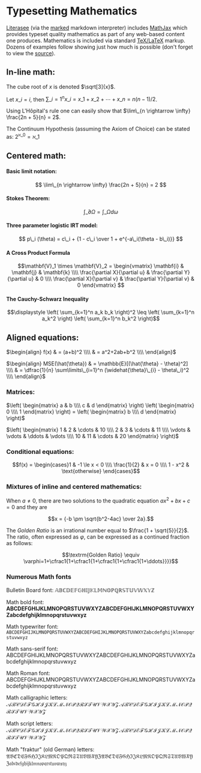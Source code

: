 # Typesetting Mathematics

[Literasee](http://literasee.io) (via the [marked](https://github.com/chjj/marked) markdown interpreter)
includes [MathJax](https://www.mathjax.org/) which provides typeset quality mathematics as part of any web-based content one produces. Mathematics is included via standard [TeX/LaTeX](https://www.latex-project.org/) markup. Dozens of examples follow showing
just how much is possible (don't forget to view the [source](https://raw.githubusercontent.com/Literasee/basic_mathematics/master/report.md)).

## In-line math:

The cube root of $x$ is denoted $\sqrt[3]{x}$.

Let $x\_i = i$, then $\sum\_{i=1}^n x\_{i} = x\_1 + x\_2 + \cdots + x\_n = n(n-1)/2$.

Using L'Hôpital's rule one can easily show that $\lim\_{n \rightarrow \infty} \frac{2n + 5}{n} = 2$.

The Continuum Hypothesis (assuming the Axiom of Choice) can be stated as: $2^{\aleph\_0} = \aleph\_1$


## Centered math:

#### Basic limit notation:

$$
\lim\_{n \rightarrow \infty} \frac{2n + 5}{n} = 2
$$

#### Stokes Theorem:

$$
\int\_{\partial \Omega} = \int\_\Omega d\omega
$$

#### Three parameter logistic IRT model:

$$
p\_i (\theta) = c\_i + {1 - c\_i \over 1 + e^{-a\_i(\theta - b\_i)}}
$$

#### A Cross Product Formula

$$\mathbf{V}_1 \times \mathbf{V}_2 =  \begin{vmatrix}
\mathbf{i} & \mathbf{j} & \mathbf{k} \\\\
\frac{\partial X}{\partial u} &  \frac{\partial Y}{\partial u} & 0 \\\\
\frac{\partial X}{\partial v} &  \frac{\partial Y}{\partial v} & 0
\end{vmatrix}  $$

#### The Cauchy-Schwarz Inequality

$$\displaystyle \left( \sum_{k=1}^n a_k b_k \right)^2 \leq \left( \sum_{k=1}^n a_k^2 \right) \left( \sum_{k=1}^n b_k^2 \right)$$


## Aligned equations:

$\begin{align} f(x) & = (a+b)^2 \\\\ & = a^2+2ab+b^2 \\\\ \end{align}$

$\begin{align} MSE(\hat{\theta}) & = \mathbb{E}[(\hat{\theta} - \theta)^2] \\\\ & = \dfrac{1}{n} \sum\limits\_{i=1}^n (\widehat{\theta}\_{i} - \theta\_i)^2 \\\\ \end{align}$


### Matrices:

$\left( \begin{matrix} a & b \\\\ c & d \end{matrix} \right) \left( \begin{matrix} 0 \\\\ 1 \end{matrix} \right) = \left( \begin{matrix} b \\\\ d \end{matrix} \right)$

$\left( \begin{matrix} 1 & 2 & \cdots & 10 \\\\ 2 & 3 & \cdots & 11 \\\\ \vdots & \vdots & \ddots & \vdots \\\\ 10 & 11 & \cdots & 20 \end{matrix} \right)$



### Conditional equations:

$$f(x) = \begin{cases}1 & -1 \le x < 0 \\\\ \frac{1}{2} & x = 0 \\\\ 1 - x^2 & \text{otherwise} \end{cases}$$


### Mixtures of inline and centered mathematics:

When $a \ne 0$, there are two solutions to the quadratic equation $ax^2 + bx + c = 0$ and they are

$$x = {-b \pm \sqrt{b^2-4ac} \over 2a}.$$

The _Golden Ratio_ is an irrational number equal to $\frac{1 + \sqrt{5}}{2}$. The ratio, often expressed as $\varphi$, can be expressed as a continued fraction as follows:

$$\textrm{Golden Ratio} \equiv \varphi=1+\cfrac1{1+\cfrac1{1+\cfrac1{1+\cfrac1{1+\ddots}}}}$$

### Numerous Math fonts

Bulletin Board font: $\mathbb{ABCDEFGHIJKLMNOPQRSTUVWXYZ}$

Math bold font: $\mathbf{ABCDEFGHIJKLMNOPQRSTUVWXYZABCDEFGHIJKLMNOPQRSTUVWXYZ abcdefghijklmnopqrstuvwxyz}$

Math typewriter font: $\mathtt{ABCDEFGHIJKLMNOPQRSTUVWXYZABCDEFGHIJKLMNOPQRSTUVWXYZ abcdefghijklmnopqrstuvwxyz}$

Math sans-serif font: $\mathsf{ABCDEFGHIJKLMNOPQRSTUVWXYZABCDEFGHIJKLMNOPQRSTUVWXYZ abcdefghijklmnopqrstuvwxyz}$

Math Roman font: $\mathrm{ABCDEFGHIJKLMNOPQRSTUVWXYZABCDEFGHIJKLMNOPQRSTUVWXYZ abcdefghijklmnopqrstuvwxyz}$

Math calligraphic letters: $\mathcal{ABCDEFGHIJKLMNOPQRSTUVWXYZABCDEFGHIJKLMNOPQRSTUVWXYZ}$

Math script letters: $\mathscr{ABCDEFGHIJKLMNOPQRSTUVWXYZABCDEFGHIJKLMNOPQRSTUVWXYZ}$

Math "fraktur" (old German) letters: $\mathfrak{ABCDEFGHIJKLMNOPQRSTUVWXYZABCDEFGHIJKLMNOPQRSTUVWXYZ abcdefghijklmnopqrstuvwxyz}$
